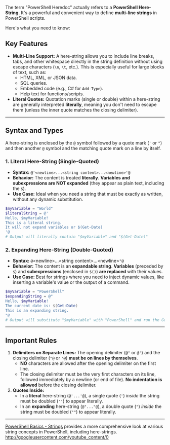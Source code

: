 The term "PowerShell Heredoc" actually refers to a **PowerShell Here-String**. It's a powerful and convenient way to define **multi-line strings** in PowerShell scripts.

Here's what you need to know:

## Key Features

  * **Multi-Line Support:** A here-string allows you to include line breaks, tabs, and other whitespace directly in the string definition without using escape characters (`\n`, `\t`, etc.). This is especially useful for large blocks of text, such as:
      * HTML, XML, or JSON data.
      * SQL queries.
      * Embedded code (e.g., C\# for `Add-Type`).
      * Help text for functions/scripts.
  * **Literal Quotes:** Quotation marks (single or double) within a here-string are generally interpreted **literally**, meaning you don't need to escape them (unless the inner quote matches the closing delimiter).

-----

## Syntax and Types

A here-string is enclosed by the `@` symbol followed by a quote mark (`'` or `"`) and then another `@` symbol and the matching quote mark on a line by itself.

### 1\. Literal Here-String (Single-Quoted)

  * **Syntax:** `@'<newline>...<string content>...<newline>'@`
  * **Behavior:** The content is treated **literally**. **Variables and subexpressions are NOT expanded** (they appear as plain text, including the `$`).
  * **Use Case:** Ideal when you need a string that must be exactly as written, without any dynamic substitution.

<!-- end list -->

```powershell
$myVariable = "World"
$literalString = @'
Hello, $myVariable!
This is a literal string.
It will not expand variables or $(Get-Date)
'@
# Output will literally contain "$myVariable" and "$(Get-Date)"
```

### 2\. Expanding Here-String (Double-Quoted)

  * **Syntax:** `@`\<newline\>...\<string content\>...\<newline\>`"@`
  * **Behavior:** The content is an **expandable string**. **Variables** (preceded by `$`) and **subexpressions** (enclosed in `$()`) **are replaced** with their values.
  * **Use Case:** Best for strings where you need to inject dynamic values, like inserting a variable's value or the output of a command.

<!-- end list -->

```powershell
$myVariable = "PowerShell"
$expandingString = @"
Hello, $myVariable!
The current date is: $(Get-Date)
This is an expanding string.
"@
# Output will substitute "$myVariable" with "PowerShell" and run the Get-Date command.
```

-----

## Important Rules

1.  **Delimiters on Separate Lines:** The opening delimiter (`@"` or `@'`) and the closing delimiter (`"@` or `'@`) **must be on lines by themselves**.
      * **NO** characters are allowed after the opening delimiter on the first line.
      * The closing delimiter must be the very first characters on its line, followed immediately by a newline (or end of file). **No indentation is allowed** before the closing delimiter.
2.  **Quotes Inside:**
      * In a **literal** here-string (`@'...'@`), a single quote (`'`) *inside* the string must be doubled (`''`) to appear literally.
      * In an **expanding** here-string (`@"..."@`), a double quote (`"`) *inside* the string must be doubled (`""`) to appear literally.

-----

[PowerShell Basics - Strings](https://www.youtube.com/watch?v=n8tZ4jfpPrs) provides a more comprehensive look at various string concepts in PowerShell, including here-strings.
http://googleusercontent.com/youtube_content/0
